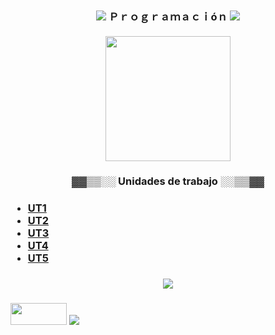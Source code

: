 <h3 align="center"><img src="https://64.media.tumblr.com/e7cc10b00c066f1454593fc260fa2dce/c4ace858d3001b2c-5d/s400x600/a368657e9217eaa54d68f2598fe5b4fa6b3ff908.gifv"> Ｐｒｏｇｒａｍａｃｉóｎ <img src="https://64.media.tumblr.com/e7cc10b00c066f1454593fc260fa2dce/c4ace858d3001b2c-5d/s400x600/a368657e9217eaa54d68f2598fe5b4fa6b3ff908.gifv"></h3>

<h4 align="center"><img width="200"src="https://64.media.tumblr.com/7bd3a7fb2efc8b21b439050b2acad3d5/c3ed94bdce30e401-18/s250x400/096de77f4976b65a12fd745243cd1b1e68cc046e.gifv"></h4>


<h3 align="center">▓▓▒▒░░ Unidades de trabajo ░░▒▒▓▓</h3>
<h3>
 <ul>
    <li><a href="https://github.com/toninavhd/1-DAW_pt2/tree/main/PRO/ut1"> UT1 </a></li>
    <li><a href=""> UT2 </a></li>
    <li><a href=""> UT3 </a></li> 
    <li><a href=""> UT4 </a></li>
    <li><a href=""> UT5 </a></li>  
 </ul>
</h3>
<h3 align="center"><img src="https://64.media.tumblr.com/2cc4bda506dc6912e2281e15ead9548c/d13c4997ba816f01-c8/s400x600/843b0babc5e2c25d6c9c8fb2da7b13b66438aba6.gifv"></h3>



<h3 aling="left">
<img height="35" width="90" src="https://64.media.tumblr.com/549e524f52086c3eb3723372cd2e06f0/e4a0bbfbab0a44fe-89/s100x200/3c57170c893430340d1de594eb29a32e1ac6bc02.pnj">
<img src="https://64.media.tumblr.com/c4054840e87489a1181b9eca82dce5f2/478a5d9fed8bc5bc-07/s100x200/baea399325d6f90024d78d4381bd000d4f1b47e4.gifv"></h3>